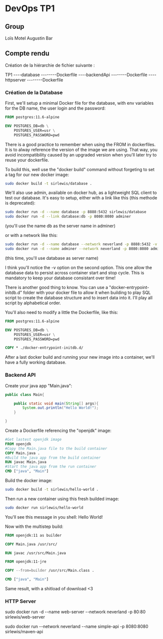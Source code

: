 # DevOps TP1

## Group
Loïs Motel
Augustin Bar

## Compte rendu

Création de la hiérarchie de fichier suivante :

TP1
----database
--------Dockerfile
----backendApi
--------Dockerfile
----httpserver
--------Dockerfile

### Création de la Database

First, we'll setup a minimal Docker file for the database, with env variables for the DB name, the user login and the password:

```dockerfile
FROM postgres:11.6-alpine

ENV POSTGRES_DB=db \
    POSTGRES_USER=usr \
    POSTGRES_PASSWORD=pwd
```

There is a good practice to remember when using the FROM in dockerfiles. It is to alway reference the version of the image we are using. That way, you avoid incompatibility caused by an upgraded version when you'll later try to reuse your dockerfile.

To build this, well use the "docker build" command without forgeting to set a tag for our new docker image:

```bash
sudo docker build -t sirlewis/database .
```

We'll also use admin, available on docker hub, as a lightweight SQL client to test our database. It's easy to setup, either with a link like this (this methode is deprecated): 
```bash
sudo docker run -d --name database -p 8888:5432 sirlewis/database
sudo docker run -d --link database:db -p 8080:8080 adminer
```
(you'll use the name db as the server name in adminer)

or with a network like this: 

```bash 
sudo docker run -d --name database --network neverland -p 8888:5432 -v /home/loism/Documents/ sirlewis/database
sudo docker run -d --name adminer --network neverland -p 8080:8080 adminer
```
(this time, you'll use database as server name)

I think you'll notice the -v option on the second option. This one allow the database data to persist across container start and stop cycle. This is mandatory to keep your database consistant over time!

There is another good thing to know. You can use a "docker-entrypoint-initdb.d" folder with your docker file to allow it when building to play SQL script to create the database structure and to insert data into it. I'll play all script by alphabetical order. 

You'll also need to modify a little the Dockerfile, like this: 

```dockerfile
FROM postgres:11.6-alpine

ENV POSTGRES_DB=db \
    POSTGRES_USER=usr \
    POSTGRES_PASSWORD=pwd

COPY * ./docker-entrypoint-initdb.d/
```

After a last docker build and running your new image into a container, we'll have a fully working database. 
### Backend API

Create your java app  "Main.java":

```java
public class Main{

	public static void main(String[] args){
		System.out.println("Hello World!");
	}

}
```

Create a Dockerfile referencing the "openjdk" image:

```dockerfile
#Get lastest openjdk image
FROM openjdk
#Copy the Main.java file to the build container
COPY Main.java .
#Build the java app from the build container
RUN javac Main.java
#Start the java app from the run container
CMD ["java", "Main"]
```

Build the docker image:

```bash
sudo docker build -t sirlewis/hello-world .
```

Then run a new container using this fresh builded image:

```bash
sudo docker run sirlewis/hello-world
```

You'll see this message in you shell:
Hello World!

Now with the multistep build:

```dockerfile
FROM openjdk:11 as builder

COPY Main.java /usr/src/

RUN javac /usr/src/Main.java

FROM openjdk:11-jre

COPY --from=builder /usr/src/Main.class .

CMD ["java", "Main"]
```

Same result, with a shitload of download <3

### HTTP Server

sudo docker run -d --name web-server --network neverland -p 80:80 sirlewis/web-server

sudo docker run --network neverland --name simple-api -p 8080:8080 sirlewis/maven-api